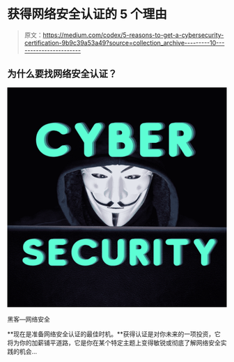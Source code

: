 # 获得网络安全认证的 5 个理由

> 原文：<https://medium.com/codex/5-reasons-to-get-a-cybersecurity-certification-9b9c39a53a49?source=collection_archive---------10----------------------->

## **为什么要找网络安全认证？**

![](img/916e98f9f156ca25c6ccbdfe54b99f30.png)

黑客—网络安全

**现在是准备网络安全认证的最佳时机。**获得认证是对你未来的一项投资，它将为你的加薪铺平道路，它是你在某个特定主题上变得敏锐或彻底了解网络安全实践的机会…